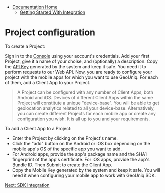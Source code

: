 * [Documentation Home](README.md)  
  * [Getting Started With Integration](getting-started.md)  
# Project configuration

To create a Project:

Sign in to the [Console](https://console.geouniq.com) using your account's credentials.
Add your first Project, give it a name of your choise, and (optionally) a description.
Copy the [API Key](service-architecture.md#projects-and-client-apps) generated by the system and keep it safe. You need it to perform requests to our Web API.
Now, you are ready to configure your project with the mobile apps for which you want to use GeoUniq. For each of them, add a Client App to your Project.

> A Project can be configured with any number of Client Apps, both Android and iOS. Devices of different Client Apps within the same Project will constitute a unique "device-base". You will be able to get geolocation analytics related to all your device-base. Alternatively, you can create different Projects for each mobile app or create any configuration you wish. It is all up to you and your requirements.

To add a Client App to a Project:

* Enter the Project by clicking on the Project's name.
* Click the "add" button on the Android or iOS box depending on the mobile app's OS of the specific app you want to add.
* For Android apps, provide the app's package name and the SHA1 fingerprint of the app's certificate. For iOS apps, provide the app's Bundle ID. Then Submit to create the Client App.
* Copy the Mobile Key generated by the system and keep it safe. You will need it when configuring your mobile app to work with GeoUniq SDK.

[Next: SDK Integration](sdk/integration/index.md)
